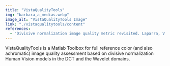 ```yaml
---
title: "VistaQualityTools"
img: "barbara_a_medias.webp"
image_alt: "VistaQualityTools Image"
link: "./vistaqualitytools/content"
references:
  - "Divisive normalization image quality metric revisited. Laparra, V., Muñoz-Marí, J., and Malo, J. Journal of the Optical Society of America A: Optics and Image Science, and Vision, 27(4):852-864, 2010."
---
```


VistaQualityTools is a Matlab Toolbox for full reference color (and also achromatic) image quality assessment based on divisive normalization Human Vision models in the DCT and the Wavelet domains.